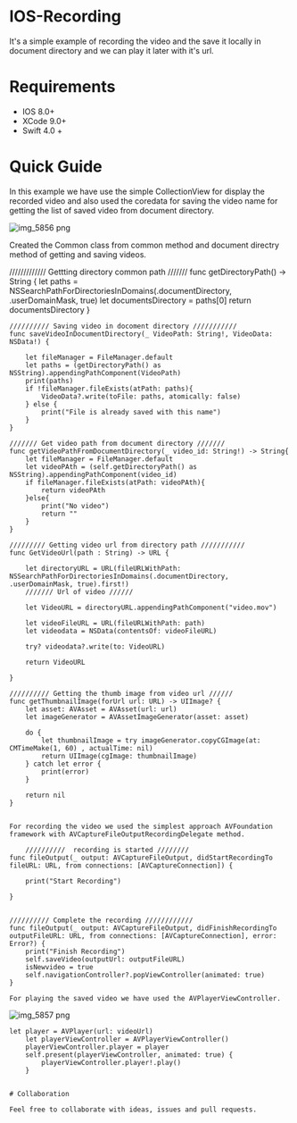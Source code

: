 # IOS-Recording

It's a simple example of recording the video and the save it locally in document directory and we can play it later with it's url.

# Requirements

 - IOS 8.0+
 - XCode 9.0+
 - Swift 4.0 +

# Quick Guide

In this example we have use the simple CollectionView for display the recorded video and also used the coredata for saving the video name for getting the list of saved video from document directory.

![img_5856 png](https://user-images.githubusercontent.com/34330116/34153070-c3c7cb9a-e4d6-11e7-9ae7-5f7cba99574d.png)

Created the Common class from common method and document directry method of getting and saving videos.

/////////////  Gettting directory common path ///////
    func getDirectoryPath() -> String {
        let paths = NSSearchPathForDirectoriesInDomains(.documentDirectory, .userDomainMask, true)
        let documentsDirectory = paths[0]
        return documentsDirectory
    }
    
    ////////// Saving video in docoment directory ///////////
    func saveVideoInDocumentDirectory(_ VideoPath: String!, VideoData: NSData!) {
        
        let fileManager = FileManager.default
        let paths = (getDirectoryPath() as NSString).appendingPathComponent(VideoPath)
        print(paths)
        if !fileManager.fileExists(atPath: paths){
            VideoData?.write(toFile: paths, atomically: false)
        } else {
            print("File is already saved with this name")
        }
    }
    
    /////// Get video path from document directory ///////
    func getVideoPathFromDocumentDirectory(_ video_id: String!) -> String{
        let fileManager = FileManager.default
        let videoPAth = (self.getDirectoryPath() as NSString).appendingPathComponent(video_id)
        if fileManager.fileExists(atPath: videoPAth){
            return videoPAth
        }else{
            print("No video")
            return ""
        }
    }
    
    ///////// Getting video url from directory path ///////////
    func GetVideoUrl(path : String) -> URL {
        
        let directoryURL = URL(fileURLWithPath: NSSearchPathForDirectoriesInDomains(.documentDirectory, .userDomainMask, true).first!)
        /////// Url of video //////
        
        let VideoURL = directoryURL.appendingPathComponent("video.mov")
        
        let videoFileURL = URL(fileURLWithPath: path)
        let videodata = NSData(contentsOf: videoFileURL)
        
        try? videodata?.write(to: VideoURL)
        
        return VideoURL
        
    }
    
    ////////// Getting the thumb image from video url //////
    func getThumbnailImage(forUrl url: URL) -> UIImage? {
        let asset: AVAsset = AVAsset(url: url)
        let imageGenerator = AVAssetImageGenerator(asset: asset)
        
        do {
            let thumbnailImage = try imageGenerator.copyCGImage(at: CMTimeMake(1, 60) , actualTime: nil)
            return UIImage(cgImage: thumbnailImage)
        } catch let error {
            print(error)
        }
        
        return nil
    }
    
    
    For recording the video we used the simplest approach AVFoundation framework with AVCaptureFileOutputRecordingDelegate method.
    
        //////////  recording is started ////////
    func fileOutput(_ output: AVCaptureFileOutput, didStartRecordingTo fileURL: URL, from connections: [AVCaptureConnection]) {
        
        print("Start Recording")
        
    }
    
    
    ////////// Complete the recording ////////////
    func fileOutput(_ output: AVCaptureFileOutput, didFinishRecordingTo outputFileURL: URL, from connections: [AVCaptureConnection], error: Error?) {
        print("Finish Recording")
        self.saveVideo(outputUrl: outputFileURL)
        isNewvideo = true
        self.navigationController?.popViewController(animated: true)
    }
    
    For playing the saved video we have used the AVPlayerViewController.
    
    
![img_5857 png](https://user-images.githubusercontent.com/34330116/34153226-4a90ae3a-e4d7-11e7-807b-1d5a6f743b14.png)
    
    let player = AVPlayer(url: videoUrl)
        let playerViewController = AVPlayerViewController()
        playerViewController.player = player
        self.present(playerViewController, animated: true) {
            playerViewController.player!.play()
        }
    
    
    # Collaboration
    
    Feel free to collaborate with ideas, issues and pull requests.
    
    
